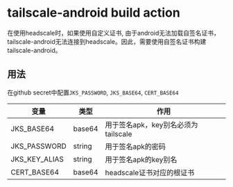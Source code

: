 # tailscale-android build action
在使用headscale时，如果使用自定义证书, 由于android无法加载自签名证书，tailscale-android无法连接到headscale。因此，需要使用自签名证书构建tailscale-android。

## 用法
在github secret中配置`JKS_PASSWORD`, `JKS_BASE64`, `CERT_BASE64`

|变量|类型|作用|
|---|--------|--------|
|JKS_BASE64|base64|用于签名apk，key别名必须为tailscale|
|JKS_PASSWORD|string|用于签名apk的密码|
|JKS_KEY_ALIAS|string|用于签名apk的key别名|
|CERT_BASE64|base64|headscale证书对应的根证书|
